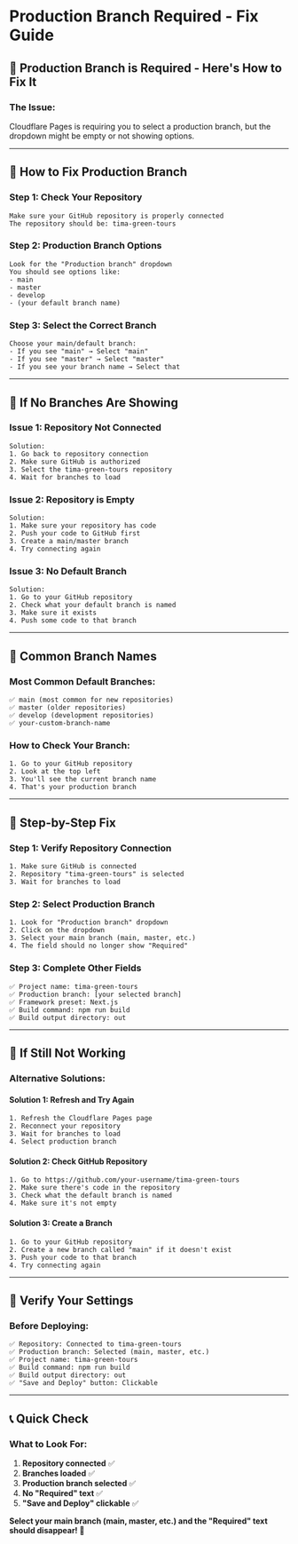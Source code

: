 # Production Branch Required - Fix Guide

## 🚨 **Production Branch is Required - Here's How to Fix It**

### **The Issue:**
Cloudflare Pages is requiring you to select a production branch, but the dropdown might be empty or not showing options.

---

## 🔧 **How to Fix Production Branch**

### **Step 1: Check Your Repository**
```
Make sure your GitHub repository is properly connected
The repository should be: tima-green-tours
```

### **Step 2: Production Branch Options**
```
Look for the "Production branch" dropdown
You should see options like:
- main
- master
- develop
- (your default branch name)
```

### **Step 3: Select the Correct Branch**
```
Choose your main/default branch:
- If you see "main" → Select "main"
- If you see "master" → Select "master"
- If you see your branch name → Select that
```

---

## 🚨 **If No Branches Are Showing**

### **Issue 1: Repository Not Connected**
```
Solution:
1. Go back to repository connection
2. Make sure GitHub is authorized
3. Select the tima-green-tours repository
4. Wait for branches to load
```

### **Issue 2: Repository is Empty**
```
Solution:
1. Make sure your repository has code
2. Push your code to GitHub first
3. Create a main/master branch
4. Try connecting again
```

### **Issue 3: No Default Branch**
```
Solution:
1. Go to your GitHub repository
2. Check what your default branch is named
3. Make sure it exists
4. Push some code to that branch
```

---

## 🎯 **Common Branch Names**

### **Most Common Default Branches:**
```
✅ main (most common for new repositories)
✅ master (older repositories)
✅ develop (development repositories)
✅ your-custom-branch-name
```

### **How to Check Your Branch:**
```
1. Go to your GitHub repository
2. Look at the top left
3. You'll see the current branch name
4. That's your production branch
```

---

## 🔧 **Step-by-Step Fix**

### **Step 1: Verify Repository Connection**
```
1. Make sure GitHub is connected
2. Repository "tima-green-tours" is selected
3. Wait for branches to load
```

### **Step 2: Select Production Branch**
```
1. Look for "Production branch" dropdown
2. Click on the dropdown
3. Select your main branch (main, master, etc.)
4. The field should no longer show "Required"
```

### **Step 3: Complete Other Fields**
```
✅ Project name: tima-green-tours
✅ Production branch: [your selected branch]
✅ Framework preset: Next.js
✅ Build command: npm run build
✅ Build output directory: out
```

---

## 🚀 **If Still Not Working**

### **Alternative Solutions:**

#### **Solution 1: Refresh and Try Again**
```
1. Refresh the Cloudflare Pages page
2. Reconnect your repository
3. Wait for branches to load
4. Select production branch
```

#### **Solution 2: Check GitHub Repository**
```
1. Go to https://github.com/your-username/tima-green-tours
2. Make sure there's code in the repository
3. Check what the default branch is named
4. Make sure it's not empty
```

#### **Solution 3: Create a Branch**
```
1. Go to your GitHub repository
2. Create a new branch called "main" if it doesn't exist
3. Push your code to that branch
4. Try connecting again
```

---

## 🧪 **Verify Your Settings**

### **Before Deploying:**
```
✅ Repository: Connected to tima-green-tours
✅ Production branch: Selected (main, master, etc.)
✅ Project name: tima-green-tours
✅ Build command: npm run build
✅ Build output directory: out
✅ "Save and Deploy" button: Clickable
```

---

## 📞 **Quick Check**

### **What to Look For:**
1. **Repository connected** ✅
2. **Branches loaded** ✅
3. **Production branch selected** ✅
4. **No "Required" text** ✅
5. **"Save and Deploy" clickable** ✅

**Select your main branch (main, master, etc.) and the "Required" text should disappear! 🚀**

